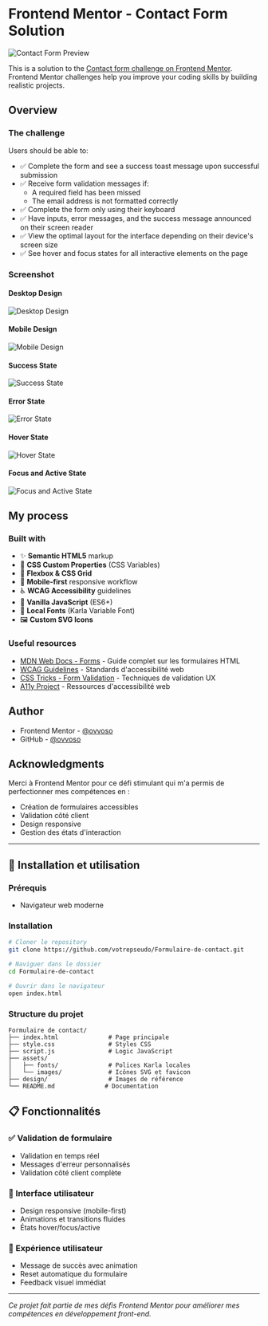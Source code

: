 # Frontend Mentor - Contact Form Solution

![Contact Form Preview](./design/desktop-preview.jpg)

This is a solution to the [Contact form challenge on Frontend Mentor](https://www.frontendmentor.io/challenges/contact-form--G-hYlqKJj). Frontend Mentor challenges help you improve your coding skills by building realistic projects.


## Overview

### The challenge

Users should be able to:

- ✅ Complete the form and see a success toast message upon successful submission
- ✅ Receive form validation messages if:
  - A required field has been missed
  - The email address is not formatted correctly
- ✅ Complete the form only using their keyboard
- ✅ Have inputs, error messages, and the success message announced on their screen reader
- ✅ View the optimal layout for the interface depending on their device's screen size
- ✅ See hover and focus states for all interactive elements on the page

### Screenshot

#### Desktop Design
![Desktop Design](./design/desktop-design.jpg)

#### Mobile Design
![Mobile Design](./design/mobile-design.jpg)

#### Success State
![Success State](./design/success-state.jpg)

#### Error State
![Error State](./design/error-state.jpg)

#### Hover State
![Hover State](./design/hover-state.jpg)

#### Focus and Active State
![Focus and Active State](./design/focus-and-active-state.jpg)

## My process

### Built with

- ✨ **Semantic HTML5** markup
- 🎨 **CSS Custom Properties** (CSS Variables)
- 📱 **Flexbox & CSS Grid**
- 📲 **Mobile-first** responsive workflow
- ♿ **WCAG Accessibility** guidelines
- 🎯 **Vanilla JavaScript** (ES6+)
- 🎨 **Local Fonts** (Karla Variable Font)
- 🖼️ **Custom SVG Icons**

### Useful resources

- [MDN Web Docs - Forms](https://developer.mozilla.org/en-US/docs/Learn/Forms) - Guide complet sur les formulaires HTML
- [WCAG Guidelines](https://www.w3.org/WAI/WCAG21/quickref/) - Standards d'accessibilité web
- [CSS Tricks - Form Validation](https://css-tricks.com/form-validation-ux-html-css/) - Techniques de validation UX
- [A11y Project](https://www.a11yproject.com/) - Ressources d'accessibilité web

## Author

<!-- - Website - [Votre Nom](https://www.votre-site.com) -->
- Frontend Mentor - [@ovvoso](https://www.frontendmentor.io/profile/ovvoso)
- GitHub - [@ovvoso](https://github.com/ovvoso)

## Acknowledgments

Merci à Frontend Mentor pour ce défi stimulant qui m'a permis de perfectionner mes compétences en :
- Création de formulaires accessibles
- Validation côté client
- Design responsive
- Gestion des états d'interaction

---

## 🚀 Installation et utilisation

### Prérequis
- Navigateur web moderne

### Installation
```bash
# Cloner le repository
git clone https://github.com/votrepseudo/Formulaire-de-contact.git

# Naviguer dans le dossier
cd Formulaire-de-contact

# Ouvrir dans le navigateur
open index.html
```

### Structure du projet
```
Formulaire de contact/
├── index.html              # Page principale
├── style.css               # Styles CSS
├── script.js               # Logic JavaScript
├── assets/
│   ├── fonts/              # Polices Karla locales
│   └── images/             # Icônes SVG et favicon
├── design/                 # Images de référence
└── README.md              # Documentation
```

## 📋 Fonctionnalités

### ✅ Validation de formulaire
- Validation en temps réel
- Messages d'erreur personnalisés
- Validation côté client complète

### 🎨 Interface utilisateur
- Design responsive (mobile-first)
- Animations et transitions fluides
- États hover/focus/active

### 🎯 Expérience utilisateur
- Message de succès avec animation
- Reset automatique du formulaire
- Feedback visuel immédiat

---

*Ce projet fait partie de mes défis Frontend Mentor pour améliorer mes compétences en développement front-end.*

